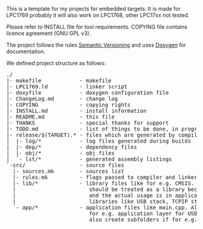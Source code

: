 This is a template for my projects for embedded targets.
It is made for LPC1769 probably it will also work on LPC1768, other LPC17xx not tested.

Please refer to INSTALL file for tool requirements.
COPYING file contains licence agreement (GNU GPL v3).

The project follows the rules [Semantic Versioning](ghttp://semver.org/) 
and uses [Doxygen](www.doxygen.org) for documentation.

We defined project structure as follows:
<pre>
./
|- makefile            - makefile
|- LPC1769.ld          - linker script
|- doxyfile            - doxygen configuration file
|- ChangeLog.md        - change log
|- COPYING             - copying rights
|- INSTALL.md          - install information
|- README.md           - this file
|- THANKS              - special thanks for support
|- TODO.md             - list of things to be done, in progress and TODOs which are already closed
|- release/$(TARGET).* - files which are generated by compiler, TARGET is defined in makefile
|  |- log/*            - log files generated during builds
|  |- dep/*            - dependency files
|  |- obj/*            - obj files
|  `- lst/*            - generated assembly listings
`-src/                 - source files
  |- sources.mk        - sources list
  |- rules.mk          - flags passed to compiler and linker
  |- lib/*             - library files like for e.g. CMSIS. Other example here i lamp class which
  |                       should be treated as a library because here you define behaviour and internal operations,
  |                       and the actual usage is in application. The same can be with other more sophisticated
  |                       libraries like USB stack, TCPIP stack and so on.
  `- app/*             - application files like main.cpp. Also other files may be created here like
                          for e.g. application layer for USB or other features. In this folder you can
                          also create subfolders if for e.g. application layer for feature contains more than 1 file.
</pre>
